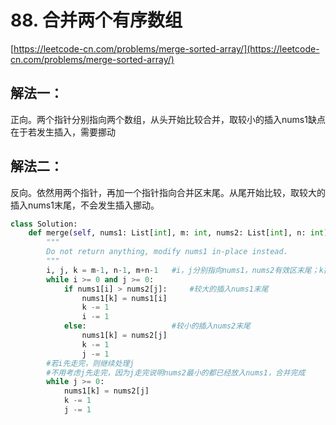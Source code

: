 # 88. 合并两个有序数组

[https://leetcode-cn.com/problems/merge-sorted-array/](https://leetcode-cn.com/problems/merge-sorted-array/)

## 解法一：

正向。两个指针分别指向两个数组，从头开始比较合并，取较小的插入nums1缺点在于若发生插入，需要挪动

## 解法二：

反向。依然用两个指针，再加一个指针指向合并区末尾。从尾开始比较，取较大的插入nums1末尾，不会发生插入挪动。

```python
class Solution:
    def merge(self, nums1: List[int], m: int, nums2: List[int], n: int) -> None:
        """
        Do not return anything, modify nums1 in-place instead.
        """
        i, j, k = m-1, n-1, m+n-1   #i，j分别指向nums1，nums2有效区末尾；k指向nums1末尾
        while i >= 0 and j >= 0:
            if nums1[i] > nums2[j]:     #较大的插入nums1末尾
                nums1[k] = nums1[i]
                k -= 1
                i -= 1
            else:                   #较小的插入nums2末尾
                nums1[k] = nums2[j]
                k -= 1
                j -= 1
        #若i先走完，则继续处理j
        #不用考虑j先走完，因为j走完说明nums2最小的都已经放入nums1，合并完成
        while j >= 0:
            nums1[k] = nums2[j]
            k -= 1
            j -= 1
```

